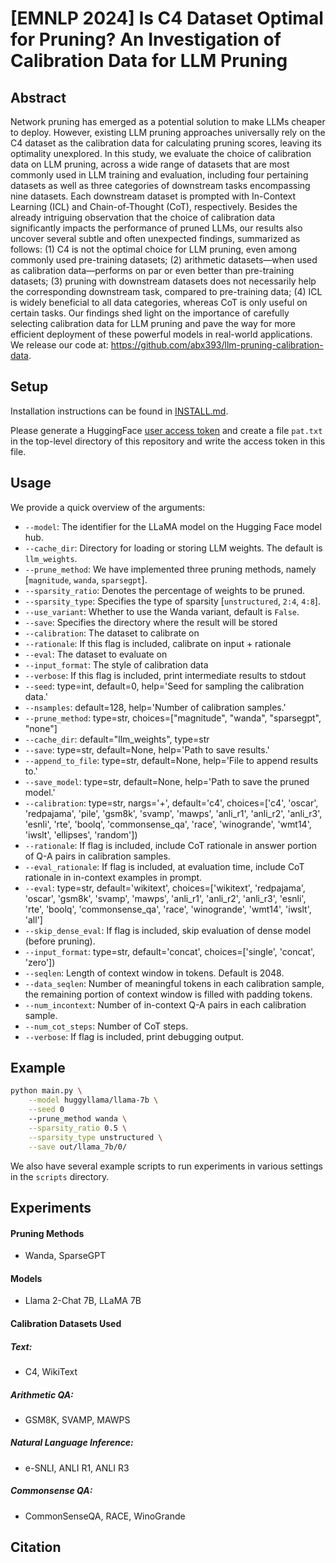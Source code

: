 # [EMNLP 2024] Is C4 Dataset Optimal for Pruning? An Investigation of Calibration Data for LLM Pruning
## Abstract
Network pruning has emerged as a potential solution to make LLMs cheaper to
deploy. However, existing LLM pruning approaches universally rely on the C4
dataset as the calibration data for calculating pruning scores, leaving its
optimality unexplored. In this study, we evaluate the choice of calibration
data on LLM pruning, across a wide range of datasets that are most commonly
used in LLM training and evaluation, including four pertaining datasets as well
as three categories of downstream tasks encompassing nine datasets. Each
downstream dataset is prompted with In-Context Learning (ICL) and
Chain-of-Thought (CoT), respectively. Besides the already intriguing
observation that the choice of calibration data significantly impacts the
performance of pruned LLMs, our results also uncover several subtle and often
unexpected findings, summarized as follows: (1) C4 is not the optimal choice
for LLM pruning, even among commonly used pre-training datasets; (2) arithmetic
datasets—when used as calibration data—performs on par or even better than
pre-training datasets; (3) pruning with downstream datasets does not
necessarily help the corresponding downstream task, compared to pre-training
data; (4) ICL is widely beneficial to all data categories, whereas CoT is only
useful on certain tasks. Our findings shed light on the importance of carefully
selecting calibration data for LLM pruning and pave the way for more efficient
deployment of these powerful models in real-world applications. We release our
code at: https://github.com/abx393/llm-pruning-calibration-data.

## Setup
Installation instructions can be found in [INSTALL.md](INSTALL.md).

Please generate a HuggingFace [user access token](https://huggingface.co/docs/hub/security-tokens)
and create a file `pat.txt` in the top-level directory of this repository and write the access token
in this file.

## Usage
We provide a quick overview of the arguments:  
- `--model`: The identifier for the LLaMA model on the Hugging Face model hub.
- `--cache_dir`: Directory for loading or storing LLM weights. The default is `llm_weights`.
- `--prune_method`: We have implemented three pruning methods, namely [`magnitude`, `wanda`, `sparsegpt`].
- `--sparsity_ratio`: Denotes the percentage of weights to be pruned.
- `--sparsity_type`: Specifies the type of sparsity [`unstructured`, `2:4`, `4:8`].
- `--use_variant`: Whether to use the Wanda variant, default is `False`. 
- `--save`: Specifies the directory where the result will be stored
- `--calibration`: The dataset to calibrate on
- `--rationale`: If this flag is included, calibrate on input + rationale
- `--eval`: The dataset to evaluate on
- `--input_format`: The style of calibration data
- `--verbose`: If this flag is included, print intermediate results to stdout
- `--seed`: type=int, default=0, help='Seed for sampling the calibration data.'
- `--nsamples`: default=128, help='Number of calibration samples.'
- `--prune_method`: type=str, choices=["magnitude", "wanda", "sparsegpt", "none"]
- `--cache_dir`: default="llm_weights", type=str
- `--save`: type=str, default=None, help='Path to save results.'
- `--append_to_file`: type=str, default=None, help='File to append results to.'
- `--save_model`: type=str, default=None, help='Path to save the pruned model.'
- `--calibration`: type=str, nargs='+', default='c4',
            choices=['c4', 'oscar', 'redpajama', 'pile', 'gsm8k', 'svamp', 'mawps', 'anli_r1', 'anli_r2',
                'anli_r3', 'esnli', 'rte', 'boolq', 'commonsense_qa', 'race',
                'winogrande', 'wmt14', 'iwslt', 'ellipses', 'random'])
- `--rationale`: If flag is included, include CoT rationale in answer portion
  of Q-A pairs in calibration samples.
- `--eval_rationale`: If flag is included, at evaluation time, include CoT
  rationale in in-context examples in prompt.
- `--eval`: type=str, default='wikitext',
            choices=['wikitext', 'redpajama', 'oscar', 'gsm8k', 'svamp', 'mawps', 'anli_r1',
                'anli_r2', 'anli_r3', 'esnli', 'rte', 'boolq',
                'commonsense_qa', 'race', 'winogrande', 'wmt14', 'iwslt', 'all']
- `--skip_dense_eval`: If flag is included, skip evaluation of dense model
  (before pruning).
- `--input_format`: type=str, default='concat', choices=['single', 'concat', 'zero'])
- `--seqlen`: Length of context window in tokens. Default is 2048.
- `--data_seqlen`: Number of meaningful tokens in each calibration sample, the
  remaining portion of context window is filled with padding tokens.
- `--num_incontext`: Number of in-context Q-A pairs in each calibration sample.
- `--num_cot_steps`: Number of CoT steps.
- `--verbose`: If flag is included, print debugging output.

## Example
```sh
python main.py \
    --model huggyllama/llama-7b \
    --seed 0
    --prune_method wanda \
    --sparsity_ratio 0.5 \
    --sparsity_type unstructured \
    --save out/llama_7b/0/ 
```

We also have several example scripts to run experiments in various settings in the
`scripts` directory.

## Experiments
#### Pruning Methods
* Wanda, SparseGPT
#### Models
* Llama 2-Chat 7B, LLaMA 7B

#### Calibration Datasets Used
##### Text:
* C4, WikiText
##### Arithmetic QA:
* GSM8K, SVAMP, MAWPS
##### Natural Language Inference:
* e-SNLI, ANLI R1, ANLI R3
##### Commonsense QA:
* CommonSenseQA, RACE, WinoGrande

## Citation
